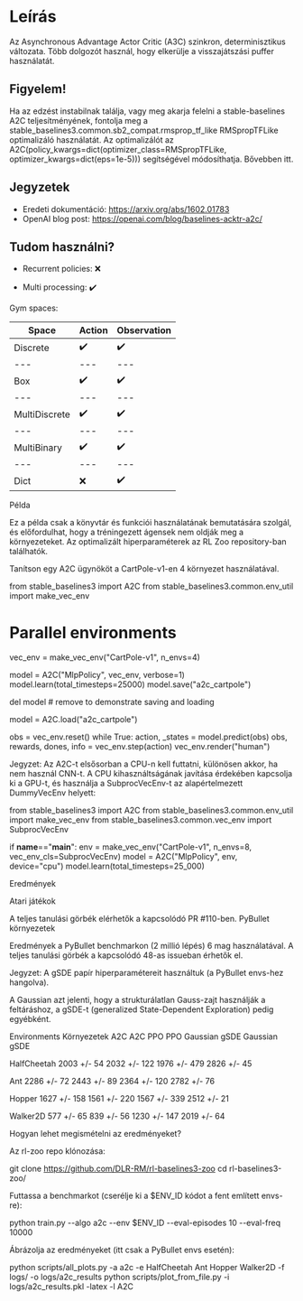# Leírás
Az Asynchronous Advantage Actor Critic (A3C) szinkron, determinisztikus változata. Több dolgozót használ, hogy elkerülje a visszajátszási puffer használatát.

## Figyelem!
Ha az edzést instabilnak találja, vagy meg akarja felelni a stable-baselines A2C teljesítményének, fontolja meg a stable_baselines3.common.sb2_compat.rmsprop_tf_like RMSpropTFLike optimalizáló használatát. Az optimalizálót az A2C(policy_kwargs=dict(optimizer_class=RMSpropTFLike, optimizer_kwargs=dict(eps=1e-5))) segítségével módosíthatja. Bővebben itt. 

## Jegyzetek
- Eredeti dokumentáció: https://arxiv.org/abs/1602.01783
- OpenAI blog post: https://openai.com/blog/baselines-acktr-a2c/

## Tudom használni?

- Recurrent policies: ❌

- Multi processing: ✔️

Gym spaces:

| Space	| Action | Observation |
| --- | --- | --- |
| Discrete | ✔️ | ✔️ |
| --- | --- | --- |
| Box | ✔️ | ✔️ |
| --- | --- | --- |
| MultiDiscrete | ✔️ | ✔️ |
| --- | --- | --- |
| MultiBinary | ✔️ | ✔️ |
| --- | --- | --- |
| Dict | ❌ | ✔️ |


Példa

Ez a példa csak a könyvtár és funkciói használatának bemutatására szolgál, és előfordulhat, hogy a tréningezett ágensek nem oldják meg a környezeteket. Az optimalizált hiperparaméterek az RL Zoo repository-ban találhatók.

Tanítson egy A2C ügynököt a CartPole-v1-en 4 környezet használatával.

from stable_baselines3 import A2C
from stable_baselines3.common.env_util import make_vec_env

# Parallel environments
vec_env = make_vec_env("CartPole-v1", n_envs=4)

model = A2C("MlpPolicy", vec_env, verbose=1)
model.learn(total_timesteps=25000)
model.save("a2c_cartpole")

del model # remove to demonstrate saving and loading

model = A2C.load("a2c_cartpole")

obs = vec_env.reset()
while True:
    action, _states = model.predict(obs)
    obs, rewards, dones, info = vec_env.step(action)
    vec_env.render("human")


Jegyzet:
Az A2C-t elsősorban a CPU-n kell futtatni, különösen akkor, ha nem használ CNN-t. A CPU kihasználtságának javítása érdekében kapcsolja ki a GPU-t, és használja a SubprocVecEnv-t az alapértelmezett DummyVecEnv helyett:

from stable_baselines3 import A2C
from stable_baselines3.common.env_util import make_vec_env
from stable_baselines3.common.vec_env import SubprocVecEnv

if __name__=="__main__":
    env = make_vec_env("CartPole-v1", n_envs=8, vec_env_cls=SubprocVecEnv)
    model = A2C("MlpPolicy", env, device="cpu")
    model.learn(total_timesteps=25_000)





Eredmények

Atari játékok

A teljes tanulási görbék elérhetők a kapcsolódó PR #110-ben.
PyBullet környezetek

Eredmények a PyBullet benchmarkon (2 millió lépés) 6 mag használatával. A teljes tanulási görbék a kapcsolódó 48-as issueban érhetők el.

Jegyzet:
A gSDE papír hiperparamétereit használtuk (a PyBullet envs-hez hangolva).

A Gaussian azt jelenti, hogy a strukturálatlan Gauss-zajt használják a feltáráshoz, a gSDE-t (generalized State-Dependent Exploration) pedig egyébként.


Environments
Környezetek		A2C			A2C			PPO			PPO
			Gaussian		gSDE			Gaussian		gSDE

HalfCheetah		2003 +/- 54		2032 +/- 122	1976 +/- 479	2826 +/- 45

Ant			2286 +/- 72		2443 +/- 89		2364 +/- 120	2782 +/- 76

Hopper		1627 +/- 158	1561 +/- 220	1567 +/- 339	2512 +/- 21

Walker2D		577 +/- 65		839 +/- 56		1230 +/- 147	2019 +/- 64



Hogyan lehet megismételni az eredményeket?

Az rl-zoo repo klónozása:

git clone https://github.com/DLR-RM/rl-baselines3-zoo
cd rl-baselines3-zoo/

Futtassa a benchmarkot (cserélje ki a $ENV_ID kódot a fent említett envs-re):

python train.py --algo a2c --env $ENV_ID --eval-episodes 10 --eval-freq 10000

Ábrázolja az eredményeket (itt csak a PyBullet envs esetén):

python scripts/all_plots.py -a a2c -e HalfCheetah Ant Hopper Walker2D -f logs/ -o logs/a2c_results
python scripts/plot_from_file.py -i logs/a2c_results.pkl -latex -l A2C

